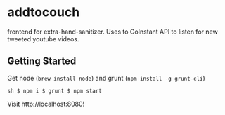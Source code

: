 addtocouch
==========

frontend for extra-hand-sanitizer. Uses to GoInstant API to listen for new tweeted youtube videos.

## Getting Started

Get node (`brew install node`) and grunt (`npm install -g grunt-cli`)

``sh
    $ npm i
    $ grunt
    $ npm start
``

Visit http://localhost:8080!

